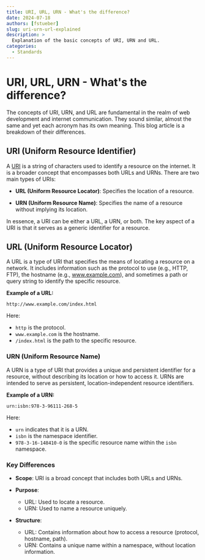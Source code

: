 ```yaml
---
title: URI, URL, URN - What's the difference?
date: 2024-07-18
authors: [fstueber]
slug: uri-urn-url-explained
description: >
  Explanation of the basic concepts of URI, URN and URL. 
categories:
  - Standards
---
```


# URI, URL, URN - What's the difference?

The concepts of URI, URN, and URL are fundamental in the realm of web development and internet communication. They sound similar, almost the same and yet each acronym has its own meaning. This blog article is a breakdown of their differences.

<!-- more -->

## URI (Uniform Resource Identifier)

A [URI](https://datatracker.ietf.org/doc/html/rfc3986) is a string of characters used to identify a resource on the internet. It is a broader concept that encompasses both URLs and URNs. There are two main types of URIs:

+ **URL (Uniform Resource Locator)**: Specifies the location of a resource.

+ **URN (Uniform Resource Name)**: Specifies the name of a resource without implying its location.

In essence, a URI can be either a URL, a URN, or both. The key aspect of a URI is that it serves as a generic identifier for a resource.

## URL (Uniform Resource Locator)

A URL is a type of URI that specifies the means of locating a resource on a network. It includes information such as the protocol to use (e.g., HTTP, FTP), the hostname (e.g., www.example.com), and sometimes a path or query string to identify the specific resource.

**Example of a URL:**

```
http://www.example.com/index.html
```

Here:

+ `http` is the protocol.
+ `www.example.com` is the hostname.
+ `/index.html` is the path to the specific resource.

### URN (Uniform Resource Name)

A URN is a type of URI that provides a unique and persistent identifier for a resource, without describing its location or how to access it. URNs are intended to serve as persistent, location-independent resource identifiers.

**Example of a URN:**

```
urn:isbn:978-3-96111-268-5
```

Here:

+ `urn` indicates that it is a URN.
+ `isbn` is the namespace identifier.
+ `978-3-16-148410-0` is the specific resource name within the `isbn` namespace.

### Key Differences

+ **Scope**: URI is a broad concept that includes both URLs and URNs.

+ **Purpose**:
    - URL: Used to locate a resource.
    - URN: Used to name a resource uniquely.

+ **Structure**:
    - URL: Contains information about how to access a resource (protocol, hostname, path).
    - URN: Contains a unique name within a namespace, without location information.
